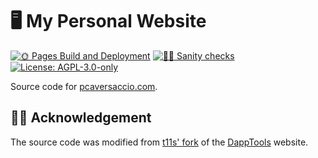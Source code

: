 # 🖥 My Personal Website

[![🌞 Pages Build and Deployment](https://github.com/pcaversaccio/pcaversaccio.github.io/actions/workflows/pages/pages-build-deployment/badge.svg)](https://github.com/pcaversaccio/pcaversaccio.github.io/actions/workflows/pages/pages-build-deployment)
[![👮‍♂️ Sanity checks](https://github.com/pcaversaccio/pcaversaccio.github.io/actions/workflows/checks.yml/badge.svg)](https://github.com/pcaversaccio/pcaversaccio.github.io/actions/workflows/checks.yml)
[![License: AGPL-3.0-only](https://img.shields.io/badge/License-AGPL--3.0--only-blue)](https://www.gnu.org/licenses/agpl-3.0)

Source code for [pcaversaccio.com](https://pcaversaccio.com).

## 🙏🏾 Acknowledgement

The source code was modified from [t11s' fork](https://github.com/transmissions11/transmissions11.github.io) of the [DappTools](https://github.com/dapphub/dapp-tools) website.
